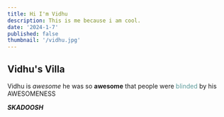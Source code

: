 ```yaml
---
title: Hi I'm Vidhu
description: This is me because i am cool.
date: '2024-1-7'
published: false
thumbnail: '/vidhu.jpg'
---
```


## Vidhu's Villa

Vidhu is *awesome* he was so **awesome** that people were <span style="color:#5E9C9C">blinded </span> by his AWESOMENESS

***SKADOOSH***
